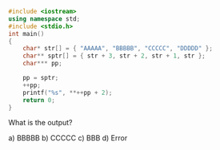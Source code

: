 ```cpp
#include <iostream> 
using namespace std; 
#include <stdio.h> 
int main() 
{ 
	char* str[] = { "AAAAA", "BBBBB", "CCCCC", "DDDDD" }; 
	char** sptr[] = { str + 3, str + 2, str + 1, str }; 
	char*** pp; 

	pp = sptr; 
	++pp; 
	printf("%s", **++pp + 2); 
	return 0; 
} 
```
What is the output?

a) BBBBB
b) CCCCC
c) BBB
d) Error
